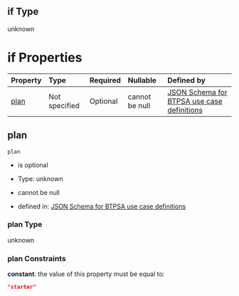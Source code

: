## if Type

unknown

# if Properties

| Property      | Type          | Required | Nullable       | Defined by                                                                                                                                                                                                                                  |
| :------------ | :------------ | :------- | :------------- | :------------------------------------------------------------------------------------------------------------------------------------------------------------------------------------------------------------------------------------------ |
| [plan](#plan) | Not specified | Optional | cannot be null | [JSON Schema for BTPSA use case definitions](btpsa-usecase-properties-services-items-allof-2-then-allof-51-then-allof-1-if-properties-plan.md "undefined#/properties/services/items/allOf/2/then/allOf/51/then/allOf/1/if/properties/plan") |

## plan



`plan`

*   is optional

*   Type: unknown

*   cannot be null

*   defined in: [JSON Schema for BTPSA use case definitions](btpsa-usecase-properties-services-items-allof-2-then-allof-51-then-allof-1-if-properties-plan.md "undefined#/properties/services/items/allOf/2/then/allOf/51/then/allOf/1/if/properties/plan")

### plan Type

unknown

### plan Constraints

**constant**: the value of this property must be equal to:

```json
"starter"
```
